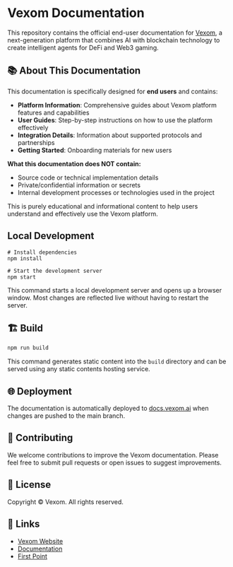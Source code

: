 # Vexom Documentation

This repository contains the official end-user documentation for [Vexom](https://vexom.ai), a next-generation platform that combines AI with blockchain technology to create intelligent agents for DeFi and Web3 gaming.

## 📚 About This Documentation

This documentation is specifically designed for **end users** and contains:

- **Platform Information**: Comprehensive guides about Vexom platform features and capabilities
- **User Guides**: Step-by-step instructions on how to use the platform effectively
- **Integration Details**: Information about supported protocols and partnerships
- **Getting Started**: Onboarding materials for new users

**What this documentation does NOT contain:**
- Source code or technical implementation details
- Private/confidential information or secrets
- Internal development processes or technologies used in the project

This is purely educational and informational content to help users understand and effectively use the Vexom platform.

## Local Development

```
# Install dependencies
npm install

# Start the development server
npm start
```

This command starts a local development server and opens up a browser window. Most changes are reflected live without having to restart the server.

## 🏗️ Build

```bash
npm run build
```

This command generates static content into the `build` directory and can be served using any static contents hosting service.

## 🌐 Deployment

The documentation is automatically deployed to [docs.vexom.ai](https://docs.vexom.ai) when changes are pushed to the main branch.

## 🤝 Contributing

We welcome contributions to improve the Vexom documentation. Please feel free to submit pull requests or open issues to suggest improvements.

## 📝 License

Copyright © Vexom. All rights reserved.

## 🔗 Links

- [Vexom Website](https://vexom.ai)
- [Documentation](https://docs.vexom.ai)
- [First Point](https://firstpoint.com.tr)
